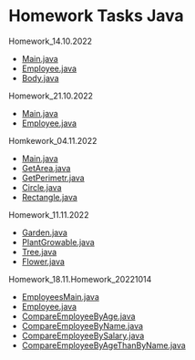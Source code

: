 # Homework Tasks Java

Homework_14.10.2022

- [Main.java](https://github.com/ShumaW/Prof_Tasks_Java/blob/master/Homework_20221014/src/Main.java)
- [Employee.java](https://github.com/ShumaW/Prof_Tasks_Java/blob/master/Homework_20221014/src/Employee.java)
- [Body.java](https://github.com/ShumaW/Prof_Tasks_Java/blob/master/Homework_20221014/src/Body.java)

Homework_21.10.2022

- [Main.java](https://github.com/ShumaW/Prof_Tasks_Java/blob/master/Homework_20221021/src/Main.java)
- [Employee.java](https://github.com/ShumaW/Prof_Tasks_Java/blob/master/Homework_20221021/src/Employee.java)

Homkework_04.11.2022

- [Main.java](https://github.com/ShumaW/Prof_Tasks_Java/blob/master/Homework_20221104_tj/src/Main.java)
- [GetArea.java](https://github.com/ShumaW/Prof_Tasks_Java/blob/master/Homework_20221104_tj/src/GetArea.java)
- [GetPerimetr.java](https://github.com/ShumaW/Prof_Tasks_Java/blob/master/Homework_20221104_tj/src/GetPerimetr.java)
- [Circle.java](https://github.com/ShumaW/Prof_Tasks_Java/blob/master/Homework_20221104_tj/src/Circle.java)
- [Rectangle.java](https://github.com/ShumaW/Prof_Tasks_Java/blob/master/Homework_20221104_tj/src/Rectangle.java)

Homework_11.11.2022

- [Garden.java](https://github.com/ShumaW/Prof_Tasks_Java/blob/master/Homework_20221111_tj/src/Garden.java)
- [PlantGrowable.java](https://github.com/ShumaW/Prof_Tasks_Java/blob/master/Homework_20221111_tj/src/PlantGrowable.java)
- [Tree.java](https://github.com/ShumaW/Prof_Tasks_Java/blob/master/Homework_20221111_tj/src/Tree.java)
- [Flower.java](https://github.com/ShumaW/Prof_Tasks_Java/blob/master/Homework_20221111_tj/src/Flower.java)

Homework_18.11.Homework_20221014

- [EmployeesMain.java](https://github.com/ShumaW/Prof_Tasks_Java/blob/master/Homework_20221118_tj/src/EmployeesMain.java)
- [Employee.java](https://github.com/ShumaW/Prof_Tasks_Java/blob/master/Homework_20221118_tj/src/Employee.java)
- [CompareEmployeeByAge.java](https://github.com/ShumaW/Prof_Tasks_Java/blob/master/Homework_20221118_tj/src/CompareEmployeeByAge.java)
- [CompareEmployeeByName.java](https://github.com/ShumaW/Prof_Tasks_Java/blob/master/Homework_20221118_tj/src/CompareEmployeeByName.java)
- [CompareEmployeeBySalary.java](https://github.com/ShumaW/Prof_Tasks_Java/blob/master/Homework_20221118_tj/src/CompareEmployeeBySalaryn.java)
- [CompareEmployeeByAgeThanByName.java](https://github.com/ShumaW/Prof_Tasks_Java/blob/master/Homework_20221118_tj/src/CompareEmployeeByAgeThanByName.java)

